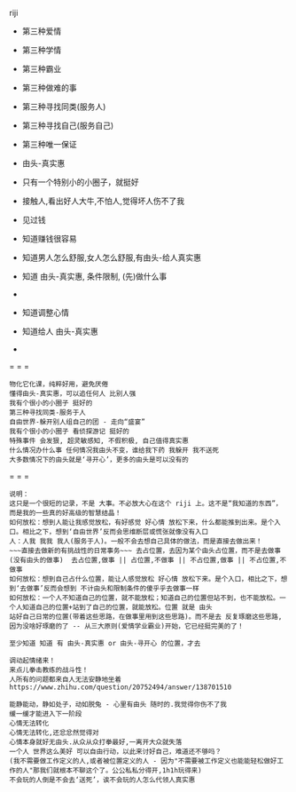 
riji

- 第三种爱情
- 第三种学情
- 第三种霸业

- 第三种做难的事
- 第三种寻找同类(服务人)
- 第三种寻找自己(服务自己)

- 第三种唯一保证

- 由头-真实惠
- 只有一个特别小的小圈子，就挺好
- 接触人,看出好人大牛,不怕人,觉得坏人伤不了我

- 见过钱
- 知道赚钱很容易
- 知道男人怎么舒服,女人怎么舒服,有由头-给人真实惠
- 知道 由头-真实惠, 条件限制, (先)做什么事
-

- 知道调整心情
- 知道给人 由头-真实惠
-

= = =

```
物化它化课，纯粹好用，避免厌倦
懂得由头-真实惠，可以追任何人 比别人强
我有个很小的小圈子 挺好的
第三种寻找同类-服务于人
自由世界-躲开别人组自己的团 - 走向“盛宴”
我有个很小的小圈子 看侦探游记 挺好的
特殊事件 会发狠, 超灵敏感知, 不假积极, 自己值得真实惠
什么情况办什么事 任何情况我由头不变，谁给我下药 我躲开 我不送死
大多数情况下的由头就是‘寻开心’，更多的由头是可以没有的
```

= = =

```
说明：
这只是一个很短的记录，不是 大事。不必放大心在这个 riji 上。这不是“我知道的东西”，而是我的一些真的好高级的智慧结晶！
如何放松：想到人能让我感觉放松，有好感觉 好心情 放松下来，什么都能推到出来。是个入口。相比之下，想到‘自由世界’反而会思维断层或慌张就像没有入口
人：人我 我我 我人(服务于人)。一般不会去想自己具体的做法，而是直接去做出来！
~~~直接去做新的有挑战性的日常事务~~~ 去占位置，去因为某个由头占位置，而不是去做事(没有由头的做事)  去占位置,做事 || 占位置,不做事 || 不占位置,做事 || 不占位置,不做事
如何放松：想到自己占什么位置，能让人感觉放松 好心情 放松下来。是个入口，相比之下，想到‘去做事’反而会想到 不计由头和限制条件的傻乎乎去做事一样
如何放松：一个人不知道自己的位置，就不能放松；知道自己的位置但站不到，也不能放松。一个人知道自己的位置+站到了自己的位置，就能放松。位置 就是 由头
站好自己日常的位置(带着这些思路，在做事里用到这些思路)。而不是去 反复琢磨这些思路,因为没啥好琢磨的了 -- 从三大原则(爱情学业霸业)开始，它已经挺完美的了！

至少知道 知道 有 由头-真实惠 or 由头-寻开心 的位置，才去
```

```
调动起情绪来！
来点儿拳击教练的战斗性！
人所有的问题都来自人无法安静地坐着 https://www.zhihu.com/question/20752494/answer/138701510

能静能动，静如处子，动如脱兔 - 心里有由头 随时的.我觉得你伤不了我
缓一缓才能进入下一阶段
心情无法转化
心情无法转化,还忿忿然觉得对
心情本身就好无由头.从众从众打拳最好,一离开大众就失落
一个人 世界这么美好 可以自由行动，以此来讨好自己，难道还不够吗？
(我不需要做工作定义的人,或者被位置定义的人 - 因为"不需要被工作定义也能能轻松做好工作的人"那我们就根本不聊这个了。公公私私分得开,1h1h玩得来)
不会玩的人倒是不会去‘送死’，诶不会玩的人怎么代领人真实惠
```


